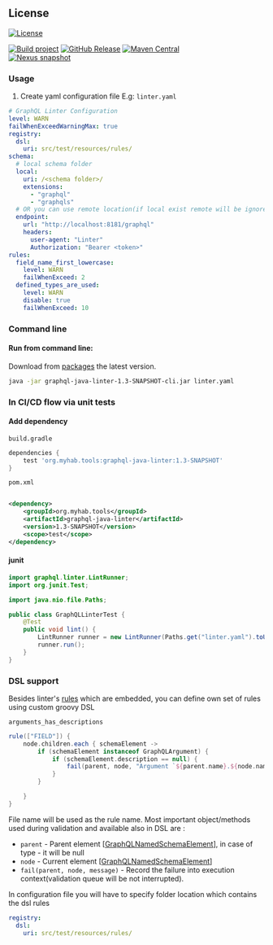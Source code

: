 ## License

[![License](https://img.shields.io/badge/License-Apache_2.0-blue.svg)](https://opensource.org/licenses/Apache-2.0)

[![Build project](https://github.com/kirpi4ik/graphql-java-linter/actions/workflows/gradle.yml/badge.svg)](https://github.com/kirpi4ik/graphql-java-linter/actions/workflows/gradle.yml) 
[![GitHub Release](https://img.shields.io/github/v/release/kirpi4ik/graphql-java-linter?include_prereleases)](https://github.com/kirpi4ik/graphql-java-linter/releases) 
[![Maven Central](https://img.shields.io/maven-central/v/org.myhab.tools/graphql-java-linter)](https://search.maven.org/artifact/org.myhab.tools/graphql-java-linter)  
[![Nexus snapshot](https://img.shields.io/nexus/s/org.myhab.tools/graphql-java-linter?server=https%3A%2F%2Fs01.oss.sonatype.org%2F)](https://s01.oss.sonatype.org/content/repositories/snapshots/org/myhab/tools/graphql-java-linter/)

### Usage

1. Create yaml configuration file E.g: `linter.yaml`

```yaml
# GraphQL Linter Configuration
level: WARN
failWhenExceedWarningMax: true
registry:
  dsl:
    uri: src/test/resources/rules/
schema:
  # local schema folder
  local:
    uri: /<schema folder>/
    extensions:
      - "graphql"
      - "graphqls"
  # OR you can use remote location(if local exist remote will be ignored)
  endpoint:
    url: "http://localhost:8181/graphql"
    headers:
      user-agent: "Linter"
      Authorization: "Bearer <token>"
rules:
  field_name_first_lowercase:
    level: WARN
    failWhenExceed: 2
  defined_types_are_used:
    level: WARN
    disable: true
    failWhenExceed: 10
```

### Command line

#### Run from command line:
Download from [packages](https://github.com/kirpi4ik/graphql-java-linter/packages/1728805) the latest version.
```bash
java -jar graphql-java-linter-1.3-SNAPSHOT-cli.jar linter.yaml
```

### In CI/CD flow via unit tests

#### Add dependency

`build.gradle`

```groovy
dependencies {
    test 'org.myhab.tools:graphql-java-linter:1.3-SNAPSHOT'
}
```

`pom.xml`

```xml

<dependency>
    <groupId>org.myhab.tools</groupId>
    <artifactId>graphql-java-linter</artifactId>
    <version>1.3-SNAPSHOT</version>
    <scope>test</scope>
</dependency>
```

#### junit

```java
import graphql.linter.LintRunner;
import org.junit.Test;

import java.nio.file.Paths;

public class GraphQLLinterTest {
    @Test
    public void lint() {
        LintRunner runner = new LintRunner(Paths.get("linter.yaml").toUri());
        runner.run();
    }
}
```

### DSL support

Besides
linter's [rules](https://github.com/kirpi4ik/graphql-java-linter/tree/master/src/main/groovy/graphql/linter/rules) which
are embedded, you can define own set of rules using custom groovy DSL

`arguments_has_descriptions`

```groovy
rule(["FIELD"]) {
    node.children.each { schemaElement ->
        if (schemaElement instanceof GraphQLArgument) {
            if (schemaElement.description == null) {
                fail(parent, node, "Argument `${parent.name}.${node.name}(${schemaElement.name})` missing description.")
            }
        }

    }
}
```
File name will be used as the rule name. 
Most important object/methods used during validation and available also in DSL are :
 - `parent` - Parent element [[GraphQLNamedSchemaElement](https://github.com/graphql-java/graphql-java/blob/master/src/main/java/graphql/schema/GraphQLNamedSchemaElement.java)], in case of type - it will be null 
 - `node` - Current element [[GraphQLNamedSchemaElement](https://github.com/graphql-java/graphql-java/blob/master/src/main/java/graphql/schema/GraphQLNamedSchemaElement.java)]
 - `fail(parent, node, message)` - Record the failure into execution context(validation queue will be not interrupted).

In configuration file you will have to specify folder location which contains the dsl rules

```yaml
registry:
  dsl:
    uri: src/test/resources/rules/
```
